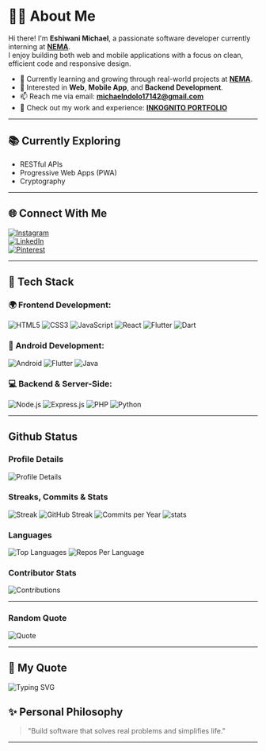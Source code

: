 # 👨‍💻 About Me
Hi there! I'm **Eshiwani Michael**, a passionate software developer currently interning at [**NEMA**](https://nema.go.ke/).  
I enjoy building both web and mobile applications with a focus on clean, efficient code and responsive design.

- 🌱 Currently learning and growing through real-world projects at [**NEMA**](https://nema.go.ke/).
- 💼 Interested in **Web**, **Mobile App**, and **Backend Development**.
- 📫 Reach me via email: **michaelndolo17142@gmail.com**
- 🧠 Check out my work and experience: [**INKOGNITO PORTFOLIO**](https://mike-portfolio-five.vercel.app/)

---

## 📚 Currently Exploring
- RESTful APIs
- Progressive Web Apps (PWA)
- Cryptography

---

## 🌐 Connect With Me
[![Instagram](https://img.shields.io/badge/Instagram-E4405F?style=for-the-badge&logo=instagram&logoColor=white)](https://www.instagram.com/el_n.dols)  
[![LinkedIn](https://img.shields.io/badge/LinkedIn-0077B5?style=for-the-badge&logo=linkedin&logoColor=white)](https://www.linkedin.com/in/yourusername)  
[![Pinterest](https://img.shields.io/badge/Pinterest-E60023?style=for-the-badge&logo=pinterest&logoColor=white)](https://www.pinterest.com/\\\mikeInko)

---

## 🚀 Tech Stack

### 🌍 Frontend Development:
![HTML5](https://img.shields.io/badge/HTML5-E34F26?style=for-the-badge&logo=html5&logoColor=white)
![CSS3](https://img.shields.io/badge/CSS3-1572B6?style=for-the-badge&logo=css3&logoColor=white)
![JavaScript](https://img.shields.io/badge/JavaScript-F7DF1E?style=for-the-badge&logo=javascript&logoColor=black)
![React](https://img.shields.io/badge/React-61DAFB?style=for-the-badge&logo=react&logoColor=black)
![Flutter](https://img.shields.io/badge/Flutter-02569B?style=for-the-badge&logo=flutter&logoColor=white)
![Dart](https://img.shields.io/badge/Dart-0175C2?style=for-the-badge&logo=dart&logoColor=white)

### 📱 Android Development:
![Android](https://img.shields.io/badge/Android-3DDC84?style=for-the-badge&logo=android&logoColor=white)
![Flutter](https://img.shields.io/badge/Flutter-02569B?style=for-the-badge&logo=flutter&logoColor=white)
![Java](https://img.shields.io/badge/Java-007396?style=for-the-badge&logo=java&logoColor=white)

### 💻 Backend & Server-Side:
![Node.js](https://img.shields.io/badge/Node.js-339933?style=for-the-badge&logo=node.js&logoColor=white)
![Express.js](https://img.shields.io/badge/Express.js-000000?style=for-the-badge&logo=express&logoColor=white)
![PHP](https://img.shields.io/badge/PHP-777BB4?style=for-the-badge&logo=php&logoColor=white)
![Python](https://img.shields.io/badge/Python-3776AB?style=for-the-badge&logo=python&logoColor=white)

---
## Github Status
### Profile Details
![Profile Details](https://github-profile-summary-cards.vercel.app/api/cards/profile-details?username=Mikebabu254&theme=github_dark)

### Streaks, Commits & Stats
![Streak](https://streak-stats.demolab.com/?user=Mikebabu254&theme=github-border=true)
![GitHub Streak](https://streak-stats.demolab.com/?user=Mikebabu254)
![Commits per Year](https://github-profile-summary-cards.vercel.app/api/cards/productive-time?username=Mikebabu254&theme=github_dark)
![stats](https://github-readme-stats.vercel.app/api?username=Mikebabu254&count_private=true&show_icons=true&theme=github_dark&hide_border=true)

### Languages
![Top Languages](https://github-readme-stats.vercel.app/api/top-langs/?username=Mikebabu254&layout=compact&theme=github_dark&hide_border=true)
![Repos Per Language](https://github-profile-summary-cards.vercel.app/api/cards/repos-per-language?username=Mikebabu254&theme=github_dark)


### Contributor Stats
![Contributions](https://github-contributor-stats.vercel.app/api?username=Mikebabu254&limit=5&theme=dark&combine_all_yearly_contributions=true)

---
### Random Quote
![Quote](https://quotes-github-readme.vercel.app/api?type=horizontal&theme=dark)

---
## 💬 My Quote

![Typing SVG](https://readme-typing-svg.demolab.com?font=Fira+Code&pause=1000&color=F75C7E&center=true&vCenter=true&width=500&lines=Let+it+flow+like+the+water+in+the+river)

## ✨ Personal Philosophy
> "Build software that solves real problems and simplifies life."

---

